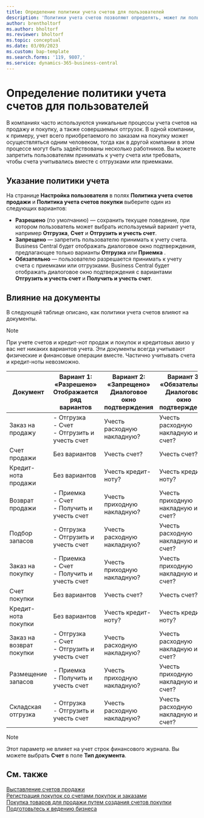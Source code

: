 ```yaml
---
title: Определение политики учета счетов для пользователей
description: 'Политики учета счетов позволяют определять, может ли пользователь учитывать счета продажи и покупки.'
author: brentholtorf
ms.author: bholtorf
ms.reviewer: bholtorf
ms.topic: conceptual
ms.date: 03/09/2023
ms.custom: bap-template
ms.search.forms: '119, 9807,'
ms.service: dynamics-365-business-central
---
```


# Определение политики учета счетов для пользователей

В компаниях часто используются уникальные процессы учета счетов на продажу и покупку, а также совершаемых отгрузок. В одной компании, к примеру, учет всего приобретаемого по заказам на покупку может осуществляться одним человеком, тогда как в другой компании в этом процессе могут быть задействованы несколько работников. Вы можете запретить пользователям принимать к учету счета или требовать, чтобы счета учитывались вместе с отгрузками или приемками.

## Указание политики учета

На странице **Настройка пользователя** в полях **Политика учета счетов продажи** и **Политика учета счетов покупки** выберите один из следующих вариантов:

* **Разрешено** (по умолчанию) — сохранить текущее поведение, при котором пользователь может выбрать используемый вариант учета, например **Отгрузка**, **Счет** и **Отгрузить и учесть счет**. 
* **Запрещено** — запретить пользователю принимать к учету счета. Business Central будет отображать диалоговое окно подтверждения, предлагающее только варианты **Отгрузка** или **Приемка** .
* **Обязательно** — пользователю разрешается принимать к учету счета с приемками или отгрузками. Business Central будет отображать диалоговое окно подтверждения с вариантами **Отгрузить и учесть счет** и **Получить и учесть счет**.

## Влияние на документы

В следующей таблице описано, как политики учета счетов влияют на документы.

> [!NOTE]
> При учете счетов и кредит-нот продаж и покупок и кредитовых авизо у вас нет никаких вариантов учета. Эти документы всегда учитывают физические и финансовые операции вместе. Частично учитывать счета и кредит-ноты невозможно.

|Документ | Вариант 1: «Разрешено» <br>Отображается ряд вариантов| Вариант 2: «Запрещено» <br>Диалоговое окно подтверждения | Вариант 3: «Обязательно» <br>Диалоговое окно подтверждения|
|--|--|--|--|
|Заказ на продажу |- Отгрузка <br>- Счет <br>- Отгрузить и учесть счет |Учесть расходную накладную? |Учесть расходную накладную и счет?|
|Счет продажи|Без вариантов|Учесть счет?|Учесть счет?|
|Кредит-нота продажи|Без вариантов|Учесть кредит-ноту?|Учесть кредит-ноту?|
|Возврат продажи |- Приемка <br>- Счет <br>- Получить и учесть счет |Учесть приходную накладную? |Учесть приходную накладную и счет?|
|Подбор запасов |- Отгрузка <br>- Отгрузить и учесть счет |Учесть расходную накладную? |Учесть расходную накладную и счет?|
|Заказ на покупку |- Приемка <br>- Счет <br>- Получить и учесть счет |Учесть приходную накладную? |Учесть приходную накладную и счет?|
|Счет покупки|Без вариантов|Учесть счет?|Учесть счет?|
|Кредит-нота покупки|Без вариантов|Учесть кредит-ноту?|Учесть кредит-ноту?|
|Заказ на возврат покупки |- Отгрузка <br>- Счет <br>- Отгрузить и учесть счет |Учесть расходную накладную? |Учесть расходную накладную и счет?|
|Размещение запасов |- Приемка <br>- Получить и учесть счет |Учесть приходную накладную? |Учесть приходную накладную и счет?|
|Складская отгрузка |- Отгрузка <br>- Отгрузить и учесть счет | Учесть расходную накладную? |Учесть расходную накладную и счет?|

   > [!Note]
   > Этот параметр не влияет на учет строк финансового журнала. Вы можете выбрать **Счет** в поле **Тип документа**.

## См. также

[Выставление счетов продажи](sales-how-invoice-sales.md)  
[Регистрация покупок со счетами покупок и заказами](purchasing-how-record-purchases.md)  
[Покупка товаров для продажи путем создания счетов покупки](purchasing-how-purchase-products-sale.md)
[Подготовьтесь к ведению бизнеса](ui-get-ready-business.md)  

